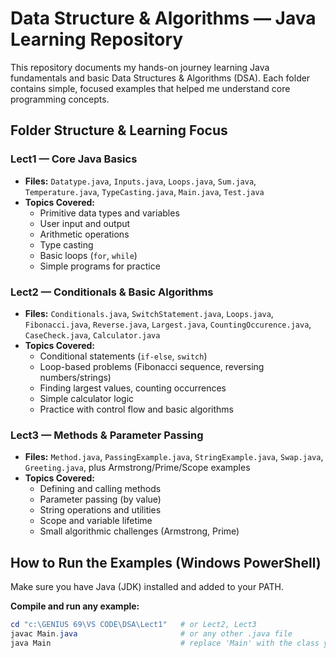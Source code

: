 # Data Structure & Algorithms — Java Learning Repository

This repository documents my hands-on journey learning Java fundamentals and basic Data Structures & Algorithms (DSA). Each folder contains simple, focused examples that helped me understand core programming concepts.

## Folder Structure & Learning Focus

### Lect1 — Core Java Basics
- **Files:** `Datatype.java`, `Inputs.java`, `Loops.java`, `Sum.java`, `Temperature.java`, `TypeCasting.java`, `Main.java`, `Test.java`
- **Topics Covered:**
  - Primitive data types and variables
  - User input and output
  - Arithmetic operations
  - Type casting
  - Basic loops (`for`, `while`)
  - Simple programs for practice

### Lect2 — Conditionals & Basic Algorithms
- **Files:** `Conditionals.java`, `SwitchStatement.java`, `Loops.java`, `Fibonacci.java`, `Reverse.java`, `Largest.java`, `CountingOccurence.java`, `CaseCheck.java`, `Calculator.java`
- **Topics Covered:**
  - Conditional statements (`if-else`, `switch`)
  - Loop-based problems (Fibonacci sequence, reversing numbers/strings)
  - Finding largest values, counting occurrences
  - Simple calculator logic
  - Practice with control flow and basic algorithms

### Lect3 — Methods & Parameter Passing
- **Files:** `Method.java`, `PassingExample.java`, `StringExample.java`, `Swap.java`, `Greeting.java`, plus Armstrong/Prime/Scope examples
- **Topics Covered:**
  - Defining and calling methods
  - Parameter passing (by value)
  - String operations and utilities
  - Scope and variable lifetime
  - Small algorithmic challenges (Armstrong, Prime)

## How to Run the Examples (Windows PowerShell)

Make sure you have Java (JDK) installed and added to your PATH.

**Compile and run any example:**
```powershell
cd "c:\GENIUS 69\VS CODE\DSA\Lect1"   # or Lect2, Lect3
javac Main.java                       # or any other .java file
java Main                             # replace 'Main' with the class you want to run
```

